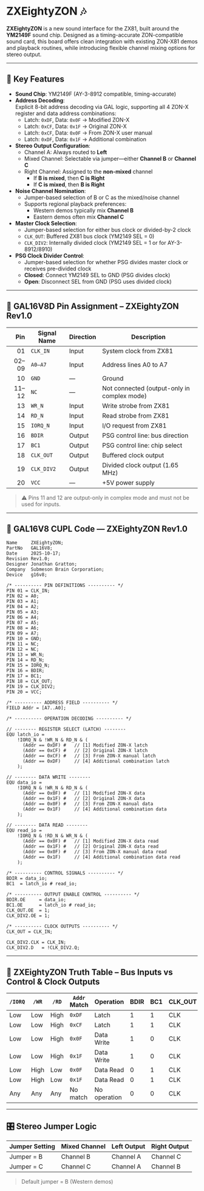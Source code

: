 # ZXEightyZON 🎶

**ZXEightyZON** is a new sound interface for the ZX81, built around the **YM2149F** sound chip. Designed as a timing-accurate ZON-compatible sound card, this board offers clean integration with existing ZON-X81 demos and playback routines, while introducing flexible channel mixing options for stereo output.

---

## 🔧 Key Features

- **Sound Chip**: YM2149F (AY-3-8912 compatible, timing-accurate)
- **Address Decoding**:  
  Explicit 8-bit address decoding via GAL logic, supporting all 4 ZON-X register and data address combinations:
  - Latch: `0xDF`, Data: `0x0F` → Modified ZON-X  
  - Latch: `0xCF`, Data: `0x1F` → Original ZON-X  
  - Latch: `0xCF`, Data: `0x0F` → From ZON-X user manual  
  - Latch: `0xDF`, Data: `0x1F` → Additional combination
- **Stereo Output Configuration**:
  - Channel A: Always routed to **Left**
  - Mixed Channel: Selectable via jumper—either **Channel B** or **Channel C**
  - Right Channel: Assigned to the **non-mixed** channel  
    - If **B is mixed**, then **C is Right**  
    - If **C is mixed**, then **B is Right**
- **Noise Channel Nomination**:
  - Jumper-based selection of B or C as the mixed/noise channel
  - Supports regional playback preferences:
    - Western demos typically mix **Channel B**
    - Eastern demos often mix **Channel C**
- **Master Clock Selection**:
  - Jumper-based selection for either bus clock or divided-by-2 clock
  - `CLK_OUT`: Buffered ZX81 bus clock (YM2149 SEL = 0)
  - `CLK_DIV2`: Internally divided clock (YM2149 SEL = 1 or for AY-3-8912/8910)
- **PSG Clock Divider Control**:
  - Jumper-based selection for whether PSG divides master clock or receives pre-divided clock
  - **Closed**: Connect YM2149 SEL to GND (PSG divides clock)
  - **Open**: Disconnect SEL from GND (PSG uses divided clock)

---

## 📌 GAL16V8D Pin Assignment – ZXEightyZON Rev1.0

| **Pin** | **Signal Name** | **Direction** | **Description**                          |
|--------:|------------------|---------------|------------------------------------------|
| 01      | `CLK_IN`         | Input         | System clock from ZX81                   |
| 02–09   | `A0–A7`          | Input         | Address lines A0 to A7                   |
| 10      | `GND`            | —             | Ground                                   |
| 11–12   | `NC`             | —             | Not connected (output-only in complex mode) |
| 13      | `WR_N`           | Input         | Write strobe from ZX81                   |
| 14      | `RD_N`           | Input         | Read strobe from ZX81                    |
| 15      | `IORQ_N`         | Input         | I/O request from ZX81                    |
| 16      | `BDIR`           | Output        | PSG control line: bus direction          |
| 17      | `BC1`            | Output        | PSG control line: chip select            |
| 18      | `CLK_OUT`        | Output        | Buffered clock output                    |
| 19      | `CLK_DIV2`       | Output        | Divided clock output (1.65 MHz)          |
| 20      | `VCC`            | —             | +5V power supply                         |

> ⚠️ Pins 11 and 12 are output-only in complex mode and must not be used for inputs.

---

## 🧮 GAL16V8 CUPL Code — ZXEightyZON Rev1.0

```cupl
Name     ZXEightyZON;
PartNo   GAL16V8;
Date     2025-10-17;
Revision Rev1.0;
Designer Jonathan Gratton;
Company  Submeson Brain Corporation;
Device   g16v8;

/* ---------- PIN DEFINITIONS ---------- */
PIN 01 = CLK_IN;
PIN 02 = A0;
PIN 03 = A1;
PIN 04 = A2;
PIN 05 = A3;
PIN 06 = A4;
PIN 07 = A5;
PIN 08 = A6;
PIN 09 = A7;
PIN 10 = GND;
PIN 11 = NC;
PIN 12 = NC;
PIN 13 = WR_N;
PIN 14 = RD_N;
PIN 15 = IORQ_N;
PIN 16 = BDIR;
PIN 17 = BC1;
PIN 18 = CLK_OUT;
PIN 19 = CLK_DIV2;
PIN 20 = VCC;

/* ---------- ADDRESS FIELD ---------- */
FIELD Addr = [A7..A0];

/* ---------- OPERATION DECODING ---------- */

// -------- REGISTER SELECT (LATCH) --------
EQU latch_io =
    !IORQ_N & !WR_N & RD_N & (
      (Addr == 0xDF) #   // [1] Modified ZON-X latch
      (Addr == 0xCF) #   // [2] Original ZON-X latch
      (Addr == 0xCF) #   // [3] From ZON-X manual latch
      (Addr == 0xDF)     // [4] Additional combination latch
    );

// -------- DATA WRITE --------
EQU data_io =
    !IORQ_N & !WR_N & RD_N & (
      (Addr == 0x0F) #   // [1] Modified ZON-X data
      (Addr == 0x1F) #   // [2] Original ZON-X data
      (Addr == 0x0F) #   // [3] From ZON-X manual data
      (Addr == 0x1F)     // [4] Additional combination data
    );

// -------- DATA READ --------
EQU read_io =
    !IORQ_N & !RD_N & WR_N & (
      (Addr == 0x0F) #   // [1] Modified ZON-X data read
      (Addr == 0x1F) #   // [2] Original ZON-X data read
      (Addr == 0x0F) #   // [3] From ZON-X manual data read
      (Addr == 0x1F)     // [4] Additional combination data read
    );

/* ---------- CONTROL SIGNALS ---------- */
BDIR = data_io;
BC1  = latch_io # read_io;

/* ---------- OUTPUT ENABLE CONTROL ---------- */
BDIR.OE     = data_io;
BC1.OE      = latch_io # read_io;
CLK_OUT.OE  = 1;
CLK_DIV2.OE = 1;

/* ---------- CLOCK OUTPUTS ---------- */
CLK_OUT = CLK_IN;

CLK_DIV2.CLK = CLK_IN;
CLK_DIV2.D   = !CLK_DIV2.Q;
```

---

## 🧮 ZXEightyZON Truth Table – Bus Inputs vs Control & Clock Outputs

| `/IORQ` | `/WR` | `/RD` | `Addr` Match | Operation     | BDIR | BC1 | CLK_OUT | CLK_DIV2 |
|---------|-------|-------|--------------|---------------|------|-----|---------|----------|
| Low     | Low   | High  | `0xDF`        | Latch         | 1    | 1   | CLK     | ÷2       |
| Low     | Low   | High  | `0xCF`        | Latch         | 1    | 1   | CLK     | ÷2       |
| Low     | Low   | High  | `0x0F`        | Data Write    | 1    | 0   | CLK     | ÷2       |
| Low     | Low   | High  | `0x1F`        | Data Write    | 1    | 0   | CLK     | ÷2       |
| Low     | High  | Low   | `0x0F`        | Data Read     | 0    | 1   | CLK     | ÷2       |
| Low     | High  | Low   | `0x1F`        | Data Read     | 0    | 1   | CLK     | ÷2       |
| Any     | Any   | Any   | No match      | No operation  | 0    | 0   | CLK     | ÷2       |

---

## 🎛️ Stereo Jumper Logic

| Jumper Setting | Mixed Channel | Left Output | Right Output |
|----------------|----------------|-------------|--------------|
| Jumper = B     | Channel B      | Channel A   | Channel C    |
| Jumper = C     | Channel C      | Channel A   | Channel B    |

> Default jumper = B (Western demos)
